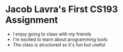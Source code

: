 # Jacob Lavra's First CS193 Assignment 

- I enjoy going to class with my friends 
- I'm excited to learn about programming tools 
- The class is structured so it's fun but useful
